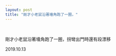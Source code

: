 ```yaml
---
layout: post
title: "剛才小老鼠沿著墻角跑了一圈，"
---
```


  
&nbsp;
&nbsp;


剛才小老鼠沿著墻角跑了一圈，拐彎出門時還有段漂移 ​​​​

2019.10.13